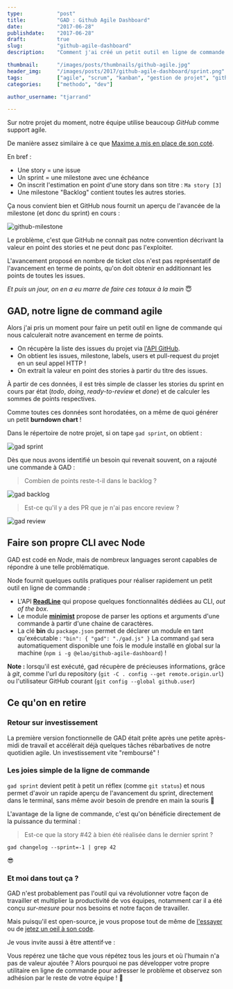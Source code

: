 ```yaml
---
type:           "post"
title:          "GAD : Github Agile Dashboard"
date:           "2017-06-28"
publishdate:    "2017-06-28"
draft:          true
slug:           "github-agile-dashboard"
description:    "Comment j'ai créé un petit outil en ligne de commande pour m'aider dans mon quotidien agile"

thumbnail:      "/images/posts/thumbnails/github-agile.jpg"
header_img:     "/images/posts/2017/github-agile-dashboard/sprint.png"
tags:           ["agile", "scrum", "kanban", "gestion de projet", "github", "git", "node", "cli"]
categories:     ["methodo", "dev"]

author_username: "tjarrand"

---
```


Sur notre projet du moment, notre équipe utilise beaucoup _GitHub_ comme support agile.

De manière assez similaire à ce que [Maxime a mis en place de son coté](/methodo/gestion-projet-agile-github/).

En bref :

- Une story = une issue
- Un sprint = une milestone avec une échéance
- On inscrit l'estimation en point d'une story dans son titre :  `Ma story [3]`
- Une milestone "Backlog" contient toutes les autres stories.

Ça nous convient bien et GitHub nous fournit un aperçu de l'avancée de la milestone (et donc du sprint) en cours :

![github-milestone](/images/posts/2017/github-agile-dashboard/github-milestone.png)

Le problème, c'est que GitHub ne connait pas notre convention décrivant la valeur en point des stories et ne peut donc pas l'exploiter.

L'avancement proposé en nombre de ticket clos n'est pas représentatif de l'avancement en terme de points, qu'on doit obtenir en additionnant les points de toutes les issues.

_Et puis un jour, on en a eu marre de faire ces totaux à la main_ 😇

## GAD, notre ligne de command agile

Alors j'ai pris un moment pour faire un petit outil en ligne de commande qui nous calculerait notre avancement en terme de points.

- On récupère la liste des issues du projet via [l'API GitHub](https://developer.github.com/v3/).
- On obtient les issues, milestone, labels, users et pull-request du projet en un seul appel HTTP !
- On extrait la valeur en point des stories à partir du titre des issues.

À partir de ces données, il est très simple de classer les stories du sprint en cours par état (_todo_, _doing_, _ready-to-review_ et _done_) et de calculer les sommes de points respectives.

Comme toutes ces données sont horodatées, on a même de quoi générer un petit __burndown chart__ !

Dans le répertoire de notre projet, si on tape `gad sprint`, on obtient :

![gad sprint](/images/posts/2017/github-agile-dashboard/sprint.png)

Dès que nous avons identifié un besoin qui revenait souvent, on a rajouté une commande à GAD :

> Combien de points reste-t-il dans le backlog ?

![gad backlog](/images/posts/2017/github-agile-dashboard/backlog.png)

> Est-ce qu'il y a des PR que je n'ai pas encore review ?

![gad review](/images/posts/2017/github-agile-dashboard/review.png)

## Faire son propre CLI avec Node

GAD est codé en _Node_, mais de nombreux languages seront capables de répondre à une telle problématique.

Node fournit quelques outils pratiques pour réaliser rapidement un petit outil en ligne de commande :

- L'API __[ReadLine](https://nodejs.org/api/readline.html#readline_example_tiny_cli)__ qui propose quelques fonctionnalités dédiées au CLI, _out of the box_.
- Le module __[minimist](https://github.com/substack/minimist)__ propose de parser les options et arguments d'une commande à  partir d'une chaine de caractères.
- La clé __bin__ du `package.json` permet de déclarer un module en tant qu'exécutable : `"bin": { "gad": "./gad.js" }`
  La command `gad` sera automatiquement disponible une fois le module installé en global sur la machine (`npm i -g @elao/github-agile-dashboard`) !

__Note :__ lorsqu'il est exécuté, gad récupère de précieuses informations, grâce à  _git_, comme l'url du repository (`git -C . config --get remote.origin.url`) ou l'utilisateur GitHub courant (`git config --global github.user`)

## Ce qu'on en retire

### Retour sur investissement

La première version fonctionnelle de GAD était prête après une petite après-midi de travail et accélérait déjà quelques tâches rébarbatives de notre quotidien agile. Un investissement vite "remboursé" !

### Les joies simple de la ligne de commande

`gad sprint` devient petit à petit un réflex (comme `git status`) et nous permet d'avoir un rapide aperçu de l'avancement du sprint, directement dans le terminal, sans même avoir besoin de prendre en main la souris 😬

L'avantage de la ligne de commande, c'est qu'on bénéficie directement de la puissance du terminal :

> Est-ce que la story #42 à bien été réalisée dans le dernier sprint ?

```shell
gad changelog --sprint=-1 | grep 42
```

😎

### Et moi dans tout ça ?

GAD n'est probablement pas l'outil qui va révolutionner votre façon de travailler et multiplier la productivité de vos équipes, notamment car il a été conçu _sur-mesure_ pour nos besoins et notre façon de travailler.

Mais puisqu'il est open-source, je vous propose tout de même de [l'essayer](https://www.npmjs.com/package/@elao/github-agile-dashboard) ou de [jetez un oeil à son code](https://github.com/Elao/github-agile-dashboard).

Je vous invite aussi à être attentif·ve :

Vous repérez une tâche que vous répétez tous les jours et où l'humain n'a pas de valeur ajoutée ?
Alors pourquoi ne pas développer votre propre utilitaire en ligne de commande pour adresser le problème et observez son adhésion par le reste de votre équipe ! 🙌

